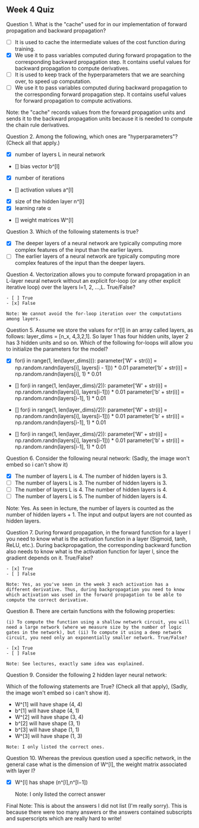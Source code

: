 ## Week 4 Quiz

Question 1. What is the "cache" used for in our implementation of forward propagation and backward propagation?

   - [ ] It is used to cache the intermediate values of the cost function during training.
   - [x] We use it to pass variables computed during forward propagation to the corresponding backward propagation step. It contains useful values for backward propagation to compute derivatives.
   - [ ] It is used to keep track of the hyperparameters that we are searching over, to speed up computation.
   - [ ] We use it to pass variables computed during backward propagation to the corresponding forward propagation step. It contains useful values for forward propagation to compute activations.

   Note: the "cache" records values from the forward propagation units and sends it to the backward propagation units because it is needed to compute the chain rule derivatives.

Question 2. Among the following, which ones are "hyperparameters"? (Check all that apply.) 

   - [x] number of layers L in neural network
   - [] bias vector b^[l]
   - [x] number of iterations
   - [] activation values a^[l]
   - [x] size of the hidden layer n^[l]
   - [x] learning rate α
   - [] weight matrices W^[l]
    
Question 3. Which of the following statements is true?

   - [x] The deeper layers of a neural network are typically computing more complex features of the input than the earlier layers. 
   - [ ] The earlier layers of a neural network are typically computing more complex features of the input than the deeper layers.

Question 4. Vectorization allows you to compute forward propagation in an L-layer neural network without an explicit for-loop (or any other explicit iterative loop) over the layers l=1, 2, …,L. True/False?

    - [ ] True
    - [x] False
   
    Note: We cannot avoid the for-loop iteration over the computations among layers.
    
Question 5. Assume we store the values for n^[l] in an array called layers, as follows: layer_dims = [n_x, 4,3,2,1]. So layer 1 has four hidden units, layer 2 has 3 hidden units and so on. Which of the following for-loops will allow you to initialize the parameters for the model?

   - [x] for(i in range(1, len(layer_dims))):
        parameter[‘W’ + str(i)] = np.random.randn(layers[i], layers[i - 1])) * 0.01
        parameter[‘b’ + str(i)] = np.random.randn(layers[i], 1) * 0.01
        
   - [] for(i in range(1, len(layer_dims)/2)):
           parameter[‘W’ + str(i)] = np.random.randn(layers[i], layers[i-1])) * 0.01
           parameter[‘b’ + str(i)] = np.random.randn(layers[i-1], 1) * 0.01
           
   - [] for(i in range(1, len(layer_dims)/2)):
           parameter[‘W’ + str(i)] = np.random.randn(layers[i], layers[i-1])) * 0.01
           parameter[‘b’ + str(i)] = np.random.randn(layers[i-1], 1) * 0.01
   - [] for(i in range(1, len(layer_dims)/2)):
           parameter[‘W’ + str(i)] = np.random.randn(layers[i], layers[i-1])) * 0.01
           parameter[‘b’ + str(i)] = np.random.randn(layers[i-1], 1) * 0.01

Question 6. Consider the following neural network: (Sadly, the image won't embed so i can't show it)

  - [x] The number of layers L is 4. The number of hidden layers is 3.
  - [ ] The number of layers L is 3. The number of hidden layers is 3.
  - [ ] The number of layers L is 4. The number of hidden layers is 4.
  - [ ] The number of layers L is 5. The number of hidden layers is 4.

Note: Yes. As seen in lecture, the number of layers is counted as the number of hidden layers + 1. The input and output layers are not counted as hidden layers.

Question 7. During forward propagation, in the forward function for a layer l you need to know what is the activation function in a layer (Sigmoid, tanh, ReLU, etc.). During backpropagation, the corresponding backward function also needs to know what is the activation function for layer l, since the gradient depends on it. True/False?

    - [x] True
    - [ ] False
    
    Note: Yes, as you've seen in the week 3 each activation has a different derivative. Thus, during backpropagation you need to know which activation was used in the forward propagation to be able to compute the correct derivative.
    
Question 8. There are certain functions with the following properties:

    (i) To compute the function using a shallow network circuit, you will need a large network (where we measure size by the number of logic gates in the network), but (ii) To compute it using a deep network circuit, you need only an exponentially smaller network. True/False?
    
    - [x] True
    - [ ] False
    
    Note: See lectures, exactly same idea was explained.
    
Question 9. Consider the following 2 hidden layer neural network:

   Which of the following statements are True? (Check all that apply), (Sadly, the image won't embed so i can't show it).

   - W^[1] will have shape (4, 4)
   - b^[1] will have shape (4, 1)
   - W^[2] will have shape (3, 4)
   - b^[2] will have shape (3, 1)
   - b^[3] will have shape (1, 1)
   - W^[3] will have shape (1, 3)
    
    Note: I only listed the correct ones.
    
Question 10. Whereas the previous question used a specific network, in the general case what is the dimension of W^[l], the weight matrix associated with layer l?

  - [x] W^[l] has shape (n^[l],n^[l−1])
    
    Note: I only listed the correct answer

Final Note: This is about the answers I did not list (I'm really sorry). This is because there were too many answers or the answers contained subscripts and superscripts which are really hard to write!
